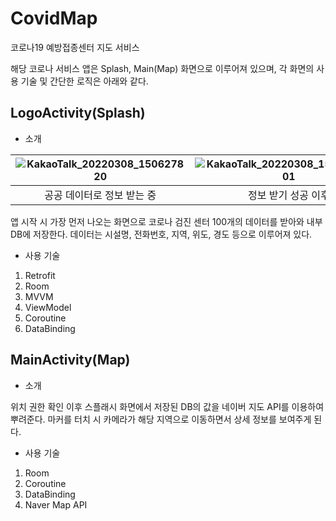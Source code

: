 # CovidMap
코로나19 예방접종센터 지도 서비스

해당 코로나 서비스 앱은 Splash, Main(Map) 화면으로 이루어져 있으며, 각 화면의 사용 기술 및 간단한 로직은 아래와 같다.

## LogoActivity(Splash)
* 소개

|![KakaoTalk_20220308_150627820](https://user-images.githubusercontent.com/50853634/157177224-23a66abb-6a0a-42b0-be76-011b88cbbf5b.jpg)|![KakaoTalk_20220308_150627820_01](https://user-images.githubusercontent.com/50853634/157177391-f9417a0e-e8b1-4525-a06c-11c9b775d754.jpg)|
|:---:|:---:|
|공공 데이터로 정보 받는 중|정보 받기 성공 이후|

앱 시작 시 가장 먼저 나오는 화면으로 코로나 검진 센터 100개의 데이터를 받아와 내부 DB에 저장한다.
데이터는 시설명, 전화번호, 지역, 위도, 경도 등으로 이루어져 있다.
* 사용 기술
1. Retrofit
2. Room
3. MVVM
4. ViewModel
5. Coroutine
6. DataBinding

## MainActivity(Map)
* 소개

위치 권한 확인 이후 스플래시 화면에서 저장된 DB의 값을 네이버 지도 API를 이용하여 뿌려준다.
마커를 터치 시 카메라가 해당 지역으로 이동하면서 상세 정보를 보여주게 된다.
* 사용 기술
1. Room
2. Coroutine
3. DataBinding
4. Naver Map API
